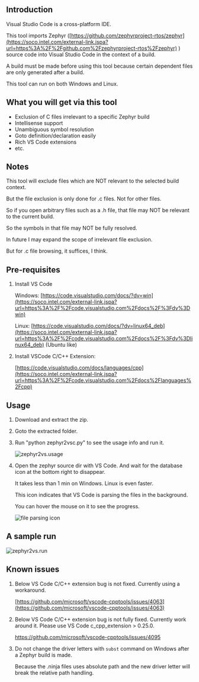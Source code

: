## Introduction

Visual Studio Code is a cross-platform IDE.

This tool imports Zephyr ([https://github.com/zephyrproject-rtos/zephyr](https://soco.intel.com/external-link.jspa?url=https%3A%2F%2Fgithub.com%2Fzephyrproject-rtos%2Fzephyr) ) source code into Visual Studio Code in the context of a build.

A build must be made before using this tool because certain dependent files are only generated after a build.

This tool can run on both Windows and Linux. 

## What you will get via this tool

- Exclusion of C files irrelevant to a specific Zephyr build
- Intellisense support
- Unambiguous symbol resolution
- Goto definition/declaration easily
- Rich VS Code extensions
- etc.

## Notes

This tool will exclude files which are NOT relevant to the selected build context.

But the file exclusion is only done for .c files. Not for other files.

So if you open arbitrary files such as a .h file, that file may NOT be relevant to the current build.

So the symbols in that file may NOT be fully resolved.

In future I may expand the scope of irrelevant file exclusion.

But for .c file browsing, it suffices, I think. 

## Pre-requisites

1. Install VS Code

   Windows: [https://code.visualstudio.com/docs/?dv=win](https://soco.intel.com/external-link.jspa?url=https%3A%2F%2Fcode.visualstudio.com%2Fdocs%2F%3Fdv%3Dwin)

   Linux:  [https://code.visualstudio.com/docs/?dv=linux64_deb](https://soco.intel.com/external-link.jspa?url=https%3A%2F%2Fcode.visualstudio.com%2Fdocs%2F%3Fdv%3Dlinux64_deb)  (Ubuntu like)

2. Install VSCode C/C++ Extension:

   [https://code.visualstudio.com/docs/languages/cpp](https://soco.intel.com/external-link.jspa?url=https%3A%2F%2Fcode.visualstudio.com%2Fdocs%2Flanguages%2Fcpp) 

## Usage

1. Download and extract the zip.

2. Goto the extracted folder.

3. Run "python zephyr2vsc.py" to see the usage info and run it. 

   ![zephyr2vs.usage](https://soco.intel.com/servlet/JiveServlet/showImage/102-2645171-17-1218158/zephyr2vs.usage.png)

4. Open the zephyr source dir with VS Code. And wait for the database icon at the bottom right to disappear. 

   It takes less than 1 min on Windows. Linux is even faster. 

   This icon indicates that VS Code is parsing the files in the background.

   You can hover the mouse on it to see the progress. 

    ![file parsing icon](https://soco.intel.com/servlet/JiveServlet/showImage/102-2645171-17-1218163/file+parsing+icon.png)

## A sample run

![zephyr2vs.run](https://soco.intel.com/servlet/JiveServlet/showImage/102-2645171-17-1218159/zephyr2vs.run.png)

## Known issues

1. Below VS Code C/C++ extension bug is not fixed. Currently using a workaround.

   [https://github.com/microsoft/vscode-cpptools/issues/4063](https://github.com/microsoft/vscode-cpptools/issues/4063)

2. Below VS Code C/C++ extension bug is not fully fixed. Currently work around it. Please use VS Code c_cpp_extension > 0.25.0.

   <https://github.com/microsoft/vscode-cpptools/issues/4095>
   
3. Do not change the driver letters with `subst` command on Windows after a Zephyr build is made.

   Because the .ninja files uses absolute path and the new driver letter will break the relative path handling.
